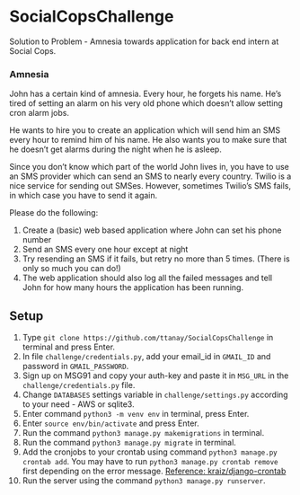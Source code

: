 # SocialCopsChallenge
Solution to Problem - Amnesia towards application for back end intern at Social Cops.

### Amnesia
John has a certain kind of amnesia. Every hour, he forgets his name. He’s tired of setting an alarm on his very old phone which doesn’t allow setting cron alarm jobs.

He wants to hire you to create an application which will send him an SMS every hour to remind him of his name. He also wants you to make sure that he doesn’t get alarms during the night when he is asleep.

Since you don’t know which part of the world John lives in, you have to use an SMS provider which can send an SMS to nearly every country. Twilio is a nice service for sending out SMSes. However, sometimes Twilio’s SMS fails, in which case you have to send it again.

Please do the following:

1. Create a (basic) web based application where John can set his phone number
2. Send an SMS every one hour except at night
3. Try resending an SMS if it fails, but retry no more than 5 times. (There is only so much you can do!)
4. The web application should also log all the failed messages and tell John for how many hours the application has been running.

## Setup
1. Type `git clone https://github.com/ttanay/SocialCopsChallenge` in terminal and press Enter.
2. In file `challenge/credentials.py`, add your email_id in `GMAIL_ID` and password in `GMAIL_PASSWORD`.
3. Sign up on MSG91 and copy your auth-key and paste it in `MSG_URL` in the `challenge/credentials.py` file.
5. Change `DATABASES` settings variable in `challenge/settings.py` according to your need - AWS or sqlite3.
6. Enter command `python3 -m venv env` in terminal, press Enter.
7. Enter `source env/bin/activate` and press Enter.
8. Run the command `python3 manage.py makemigrations` in terminal.
9. Run the command `python3 manage.py migrate` in terminal.
8. Add the cronjobs to your crontab using command `python3 manage.py crontab add`. You may have to run `python3 manage.py crontab remove` first depending on the error message. [Reference: kraiz/django-crontab](https://github.com/kraiz/django-crontab)
9. Run the server using the command `python3 manage.py runserver`.
